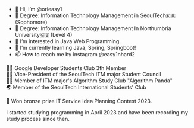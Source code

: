 - 👋 Hi, I’m @orieasy1
- 🏫 Degree: Information Technology Management in SeoulTech🇰🇷 (Sophomore)
- 🏫 Degree: Information Technology Management In Northumbria University🇬🇧 (Level 4)
- 👀 I’m interested in Java Web Programming.
- 🌱 I’m currently learning Java, Spring, Springboot!
- 📫 How to reach me by instagram @easy1nhard2
  
👩‍💻 Google Developer Students Club 3th Member <br>
👩‍💻 Vice-President of the SeoulTech ITM major Student Council <br>
👩‍💻 Member of ITM major's Algorithm Study Club "Algorithm Panda" <br>
🌏 Member of the SeoulTech International Students' Club


🥉 Won bronze prize IT Service Idea Planning Contest 2023.

I started studying programming in April 2023 and have been recording my study process since then.
